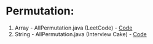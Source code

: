 # Permutation:
  1. Array - AllPermutation.java (LeetCode) - [Code](https://github.com/gopalakrishnan-anbumani/AlgoDS/blob/main/src/com/practise/ds/array/permutation/AllPermutation.java)
  2. String - AllPermutation.java (Interview Cake) - [Code](https://github.com/gopalakrishnan-anbumani/AlgoDS/blob/main/src/com/practise/ds/string/permutation/AllPermutation.java)

